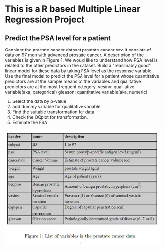 # This is a R based Multiple Linear Regression Project
## Predict the PSA level for a patient

Consider the prostate cancer dataset prostate cancer.csv. It consists of
data on 97 men with advanced prostate cancer. A description of the variables is given in Figure 1.
We would like to understand how PSA level is related to the other predictors in the dataset.
Build a "reasonably good" linear model for these data by taking PSA level as the response variable.
Use the final model to predict the PSA level for a patient whose quantitative predictors are at the sample
means of the variables and qualitative predictors are at the most frequent category.
vesinv: qualitative variable(aka, categorical)
gleason: quantitative variable(aka, numeric)

1. Select the data by p-value
2. add dummy variable for qualitative variable
3. Find the suitable transformation for data
4. Check the QQplot for transformation.
5. Estimate the PSA

![Figure 1](https://github.com/dryadd44651/Multiple-Linear-Regression/blob/master/cancerData.JPG)

